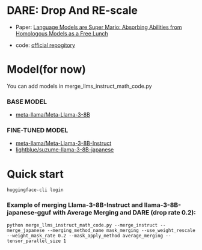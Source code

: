 # DARE: Drop And RE-scale
- Paper: [Language Models are Super Mario: Absorbing Abilities from Homologous Models as a Free Lunch](https://arxiv.org/abs/2311.03099)

- code: [official repogitory](https://github.com/yule-BUAA/MergeLM?tab=readme-ov-file) 


# Model(for now)
You can add models in merge_llms_instruct_math_code.py
### BASE MODEL
- [meta-llama/Meta-Llama-3-8B](https://huggingface.co/meta-llama/Meta-Llama-3-8B)
### FINE-TUNED MODEL
- [meta-llama/Meta-Llama-3-8B-Instruct](https://huggingface.co/meta-llama/Meta-Llama-3-8B-Instruct)
- [lightblue/suzume-llama-3-8B-japanese](https://huggingface.co/lightblue/suzume-llama-3-8B-japanese)

# Quick start
```
huggingface-cli login
```
### Example of merging Llama-3-8B-Instruct and llama-3-8B-japanese-gguf with Average Merging and DARE (drop rate 0.2):
```
python merge_llms_instruct_math_code.py --merge_instruct --merge_japanese --merging_method_name mask_merging --use_weight_rescale --weight_mask_rate 0.2 --mask_apply_method average_merging --tensor_parallel_size 1
```